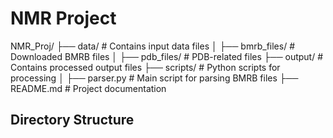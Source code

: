 # NMR Project
NMR_Proj/ 
├── data/ # Contains input data files │
├── bmrb_files/ # Downloaded BMRB files │
├── pdb_files/ # PDB-related files
├── output/ # Contains processed output files 
├── scripts/ # Python scripts for processing │ 
├── parser.py # Main script for parsing BMRB files 
├── README.md # Project documentation
## Directory Structure
